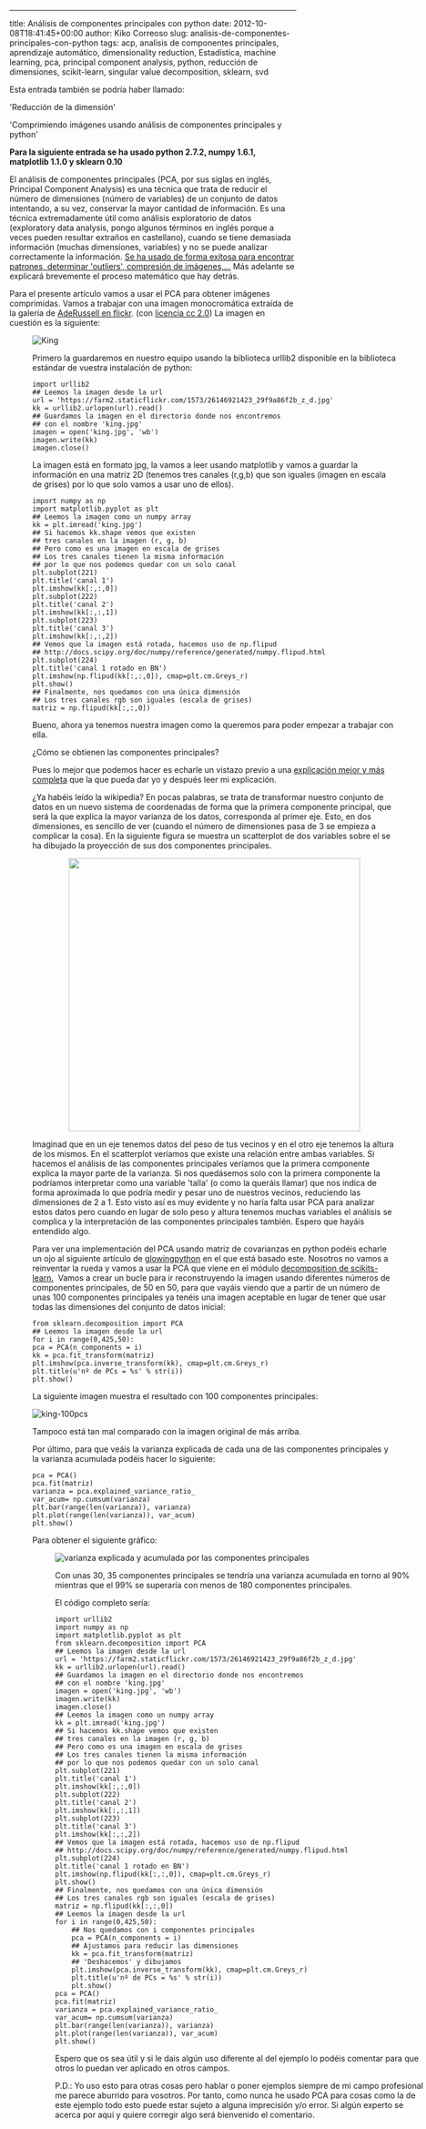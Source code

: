 ---
title: Análisis de componentes principales con python
date: 2012-10-08T18:41:45+00:00
author: Kiko Correoso
slug: analisis-de-componentes-principales-con-python
tags: acp, analisis de componentes principales, aprendizaje automático, dimensionality reduction, Estadística, machine learning, pca, principal component analysis, python, reducción de dimensiones, scikit-learn, singular value decomposition, sklearn, svd

Esta entrada también se podría haber llamado:

'Reducción de la dimensión'

'Comprimiendo imágenes usando análisis de componentes principales y python'

**Para la siguiente entrada se ha usado python 2.7.2, numpy 1.6.1, matplotlib 1.1.0 y sklearn 0.10** 

El análisis de componentes principales (PCA, por sus siglas en inglés, Principal Component Analysis) es una técnica que trata de reducir el número de dimensiones (número de variables) de un conjunto de datos intentando, a su vez, conservar la mayor cantidad de información. Es una técnica extremadamente útil como análisis exploratorio de datos (exploratory data analysis, pongo algunos términos en inglés porque a veces pueden resultar extraños en castellano), cuando se tiene demasiada información (muchas dimensiones, variables) y no se puede analizar correctamente la información. [Se ha usado de forma exitosa para encontrar patrones, determinar 'outliers', compresión de imágenes,...](http://www.amazon.com/Principal-Component-Analysis-Statistics-ebook/dp/B003YFJ6U8) Más adelante se explicará brevemente el proceso matemático que hay detrás.

Para el presente artículo vamos a usar el PCA para obtener imágenes comprimidas. Vamos a trabajar con una imagen monocromática extraída de la galería de [AdeRussell en flickr](http://www.flickr.com/photos/aderussell/). (con [licencia cc 2.0](http://creativecommons.org/licenses/by-nc-sa/2.0/deed.es)) La imagen en cuestión es la siguiente:<figure style="width: 640px" class="wp-caption aligncenter">

![King](http://pybonacci.org/images/2012/10/MartinLutherKing.jpg)

Primero la guardaremos en nuestro equipo usando la biblioteca urllib2 disponible en la biblioteca estándar de vuestra instalación de python:

<pre><code class="language-python">import urllib2
## Leemos la imagen desde la url
url = 'https://farm2.staticflickr.com/1573/26146921423_29f9a86f2b_z_d.jpg'
kk = urllib2.urlopen(url).read()
## Guardamos la imagen en el directorio donde nos encontremos
## con el nombre 'king.jpg'
imagen = open('king.jpg', 'wb')
imagen.write(kk)
imagen.close()</code></pre>

La imagen está en formato jpg, la vamos a leer usando matplotlib y vamos a guardar la información en una matriz 2D (tenemos tres canales (r,g,b) que son iguales (imagen en escala de grises) por lo que solo vamos a usar uno de ellos).

<pre><code class="language-python">import numpy as np
import matplotlib.pyplot as plt
## Leemos la imagen como un numpy array
kk = plt.imread('king.jpg')
## Si hacemos kk.shape vemos que existen
## tres canales en la imagen (r, g, b)
## Pero como es una imagen en escala de grises
## Los tres canales tienen la misma información
## por lo que nos podemos quedar con un solo canal
plt.subplot(221)
plt.title('canal 1')
plt.imshow(kk[:,:,0])
plt.subplot(222)
plt.title('canal 2')
plt.imshow(kk[:,:,1])
plt.subplot(223)
plt.title('canal 3')
plt.imshow(kk[:,:,2])
## Vemos que la imagen está rotada, hacemos uso de np.flipud
## http://docs.scipy.org/doc/numpy/reference/generated/numpy.flipud.html
plt.subplot(224)
plt.title('canal 1 rotado en BN')
plt.imshow(np.flipud(kk[:,:,0]), cmap=plt.cm.Greys_r)
plt.show()
## Finalmente, nos quedamos con una única dimensión
## Los tres canales rgb son iguales (escala de grises)
matriz = np.flipud(kk[:,:,0])</code></pre>

Bueno, ahora ya tenemos nuestra imagen como la queremos para poder empezar a trabajar con ella.

¿Cómo se obtienen las componentes principales?

<!--more-->

Pues lo mejor que podemos hacer es echarle un vistazo previo a una [explicación mejor y más completa](http://es.wikipedia.org/wiki/An%C3%A1lisis_de_componentes_principales) que la que pueda dar yo y después leer mi explicación.

¿Ya habéis leído la wikipedia? En pocas palabras, se trata de transformar nuestro conjunto de datos en un nuevo sistema de coordenadas de forma que la primera componente principal, que será la que explica la mayor varianza de los datos, corresponda al primer eje. Esto, en dos dimensiones, es sencillo de ver (cuando el número de dimensiones pasa de 3 se empieza a complicar la cosa). En la siguiente figura se muestra un scatterplot de dos variables sobre el se ha dibujado la proyección de sus dos componentes principales.

<p style="text-align:center;">
  <a href="http://es.wikipedia.org/wiki/An%C3%A1lisis_de_componentes_principales"><img class="aligncenter" src="http://upload.wikimedia.org/wikipedia/commons/thumb/1/15/GaussianScatterPCA.png/512px-GaussianScatterPCA.png" alt="" width="512" height="480" /></a>
</p>

Imaginad que en un eje tenemos datos del peso de tus vecinos y en el otro eje tenemos la altura de los mismos. En el scatterplot veríamos que existe una relación entre ambas variables. Si hacemos el análisis de las componentes principales veríamos que la primera componente explica la mayor parte de la varianza. Si nos quedásemos solo con la primera componente la podríamos interpretar como una variable 'talla' (o como la queráis llamar) que nos indica de forma aproximada lo que podría medir y pesar uno de nuestros vecinos, reduciendo las dimensiones de 2 a 1. Esto visto así es muy evidente y no haría falta usar PCA para analizar estos datos pero cuando en lugar de solo peso y altura tenemos muchas variables el análisis se complica y la interpretación de las componentes principales también. Espero que hayáis entendido algo.

Para ver una implementación del PCA usando matriz de covarianzas en python podéis echarle un ojo al siguiente artículo de [glowingpython](http://glowingpython.blogspot.com.es/2011/07/pca-and-image-compression-with-numpy.html) en el que está basado este. Nosotros no vamos a reinventar la rueda y vamos a usar la PCA que viene en el módulo [decomposition de scikits-learn.](http://scikit-learn.org/dev/modules/generated/sklearn.decomposition.PCA.html#sklearn.decomposition.PCA)  Vamos a crear un bucle para ir reconstruyendo la imagen usando diferentes números de componentes principales, de 50 en 50, para que vayáis viendo que a partir de un número de unas 100 componentes principales ya tenéis una imagen aceptable en lugar de tener que usar todas las dimensiones del conjunto de datos inicial:

<pre><code class="language-python">from sklearn.decomposition import PCA
## Leemos la imagen desde la url
for i in range(0,425,50):
pca = PCA(n_components = i)
kk = pca.fit_transform(matriz)
plt.imshow(pca.inverse_transform(kk), cmap=plt.cm.Greys_r)
plt.title(u'nº de PCs = %s' % str(i))
plt.show()</code></pre>

La siguiente imagen muestra el resultado con 100 componentes principales:

![king-100pcs](http://pybonacci.org/images/2012/10/king-100pcs.png)

Tampoco está tan mal comparado con la imagen original de más arriba.

Por último, para que veáis la varianza explicada de cada una de las componentes principales y la varianza acumulada podéis hacer lo siguiente:

<pre><code class="language-python">pca = PCA()
pca.fit(matriz)
varianza = pca.explained_variance_ratio_
var_acum= np.cumsum(varianza)
plt.bar(range(len(varianza)), varianza)
plt.plot(range(len(varianza)), var_acum)
plt.show()</code></pre>

Para obtener el siguiente gráfico:<figure id="attachment_980" style="width: 652px" class="wp-caption aligncenter">

![varianza explicada y acumulada por las componentes principales](http://pybonacci.org/images/2012/10/varianza.png)

Con unas 30, 35 componentes principales se tendría una varianza acumulada en torno al 90% mientras que el 99% se superaría con menos de 180 componentes principales.

El código completo sería:

<pre><code class="language-python">import urllib2
import numpy as np
import matplotlib.pyplot as plt
from sklearn.decomposition import PCA
## Leemos la imagen desde la url
url = 'https://farm2.staticflickr.com/1573/26146921423_29f9a86f2b_z_d.jpg'
kk = urllib2.urlopen(url).read()
## Guardamos la imagen en el directorio donde nos encontremos
## con el nombre 'king.jpg'
imagen = open('king.jpg', 'wb')
imagen.write(kk)
imagen.close()
## Leemos la imagen como un numpy array
kk = plt.imread('king.jpg')
## Si hacemos kk.shape vemos que existen
## tres canales en la imagen (r, g, b)
## Pero como es una imagen en escala de grises
## Los tres canales tienen la misma información
## por lo que nos podemos quedar con un solo canal
plt.subplot(221)
plt.title('canal 1')
plt.imshow(kk[:,:,0])
plt.subplot(222)
plt.title('canal 2')
plt.imshow(kk[:,:,1])
plt.subplot(223)
plt.title('canal 3')
plt.imshow(kk[:,:,2])
## Vemos que la imagen está rotada, hacemos uso de np.flipud
## http://docs.scipy.org/doc/numpy/reference/generated/numpy.flipud.html
plt.subplot(224)
plt.title('canal 1 rotado en BN')
plt.imshow(np.flipud(kk[:,:,0]), cmap=plt.cm.Greys_r)
plt.show()
## Finalmente, nos quedamos con una única dimensión
## Los tres canales rgb son iguales (escala de grises)
matriz = np.flipud(kk[:,:,0])
## Leemos la imagen desde la url
for i in range(0,425,50):
    ## Nos quedamos con i componentes principales
    pca = PCA(n_components = i)
    ## Ajustamos para reducir las dimensiones
    kk = pca.fit_transform(matriz)
    ## 'Deshacemos' y dibujamos
    plt.imshow(pca.inverse_transform(kk), cmap=plt.cm.Greys_r)
    plt.title(u'nº de PCs = %s' % str(i))
    plt.show()
pca = PCA()
pca.fit(matriz)
varianza = pca.explained_variance_ratio_
var_acum= np.cumsum(varianza)
plt.bar(range(len(varianza)), varianza)
plt.plot(range(len(varianza)), var_acum)
plt.show()</code></pre>

Espero que os sea útil y si le dais algún uso diferente al del ejemplo lo podéis comentar para que otros lo puedan ver aplicado en otros campos.

P.D.: Yo uso esto para otras cosas pero hablar o poner ejemplos siempre de mi campo profesional me parece aburrido para vosotros. Por tanto, como nunca he usado PCA para cosas como la de este ejemplo todo esto puede estar sujeto a alguna imprecisión y/o error. Si algún experto se acerca por aquí y quiere corregir algo será bienvenido el comentario.
